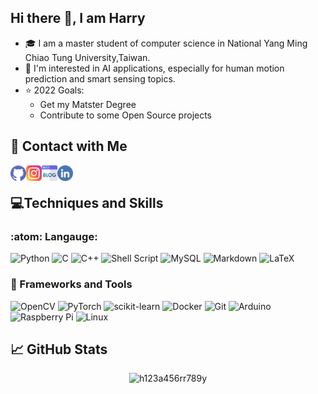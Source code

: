 ## Hi there 👋, I am Harry
- 🎓 I am a master student of computer science in National Yang Ming Chiao Tung University,Taiwan.
- 🤖 I'm interested in AI applications, especially for human motion prediction and smart sensing topics.
- ⭐ 2022 Goals:
  - Get my Matster Degree
  - Contribute to some Open Source projects

## 🤝 Contact with Me
<a href="https://github.com/h123a456rr789y"><img align="left" src="./images/github.png" alt="Harry | GitHub" width="25px"/></a>
<a href="https://www.instagram.com/harry_851025/"><img align="left" src="./images/instagram.png" alt="Harry | Instagram" width="25px"/></a>
<a href="https://h123a456rr789y.github.io/"><img align="left" src="./images/blog.png" alt="Harry | Blog" width="25px"/></a>
<a href="https://www.linkedin.com/in/li-yu-hong-52390815b/"><img align="left" src="./images/linkedin.png" alt="Harry | Linkedin" width="25px"/></a>
</br>
<!--
[![github](./images/github.png)](https://github.com/h123a456rr789y)
[![linkedin](./images/linkedin.png)](https://www.linkedin.com/in/li-yu-hong-52390815b/)
[![meta](./images/meta.png)](https://www.facebook.com/harry.hong.7)
[![blog](./images/blog.png)](https://h123a456rr789y.github.io/)
[![instagram](./images/instagram.png)](https://www.instagram.com/harry_851025/)
-->


## 💻Techniques and Skills
### :atom: Langauge:
![Python](https://img.shields.io/badge/python-3670A0?style=for-the-badge&logo=python&logoColor=ffdd54)
![C](https://img.shields.io/badge/c-%2300599C.svg?style=for-the-badge&logo=c&logoColor=white)
![C++](https://img.shields.io/badge/c++-%2300599C.svg?style=for-the-badge&logo=c%2B%2B&logoColor=white)
![Shell Script](https://img.shields.io/badge/shell_script-%23121011.svg?style=for-the-badge&logo=gnu-bash&logoColor=white)
![MySQL](https://img.shields.io/badge/mysql-%2300f.svg?style=for-the-badge&logo=mysql&logoColor=white)
![Markdown](https://img.shields.io/badge/markdown-%23000000.svg?style=for-the-badge&logo=markdown&logoColor=white)
![LaTeX](https://img.shields.io/badge/latex-%23008080.svg?style=for-the-badge&logo=latex&logoColor=white)

### 🧰 Frameworks and Tools
![OpenCV](https://img.shields.io/badge/opencv-%23white.svg?style=for-the-badge&logo=opencv&logoColor=white)
![PyTorch](https://img.shields.io/badge/PyTorch-%23EE4C2C.svg?style=for-the-badge&logo=PyTorch&logoColor=white)
![scikit-learn](https://img.shields.io/badge/scikit--learn-%23F7931E.svg?style=for-the-badge&logo=scikit-learn&logoColor=white)
![Docker](https://img.shields.io/badge/docker-%230db7ed.svg?style=for-the-badge&logo=docker&logoColor=white)
![Git](https://img.shields.io/badge/git-%23F05033.svg?style=for-the-badge&logo=git&logoColor=white)
![Arduino](https://img.shields.io/badge/-Arduino-00979D?style=for-the-badge&logo=Arduino&logoColor=white)
![Raspberry Pi](https://img.shields.io/badge/-RaspberryPi-C51A4A?style=for-the-badge&logo=Raspberry-Pi)
![Linux](https://img.shields.io/badge/Linux-FCC624?style=for-the-badge&logo=linux&logoColor=black)

## 📈 GitHub Stats

<p align="center"> <img src="https://github-readme-stats.vercel.app/api?username=h123a456rr789y&show_icons=true&theme=solarized-light" alt="h123a456rr789y" />
<!--
![Harry's GitHub stats](https://github-readme-stats.vercel.app/api?username=h123a456rr789y&show_icons=true&theme=solarized-light)
![Top Langs](https://github-readme-stats.vercel.app/api/top-langs/
?username=h123a456rr789y&layout=compact&theme=solarized-light)
-->
